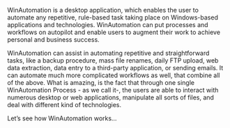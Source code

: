 WinAutomation is a desktop application, which enables the user to automate any repetitive, rule-based task taking place on Windows-based applications and technologies. WinAutomation can put processes and workflows on autopilot and enable users to augment their work to achieve personal and business success. 

WinAutomation can assist in automating repetitive and straightforward tasks, like a backup procedure, mass file renames, daily FTP upload, web data extraction, data entry to a third-party application, or sending emails. It can automate much more complicated workflows as well, that combine all of the above. What is amazing, is the fact that through one single WinAutomation Process - as we call it-, the users are able to interact with numerous desktop or web applications, manipulate all sorts of files, and deal with different kind of technologies.

Let’s see how WinAutomation works… 

